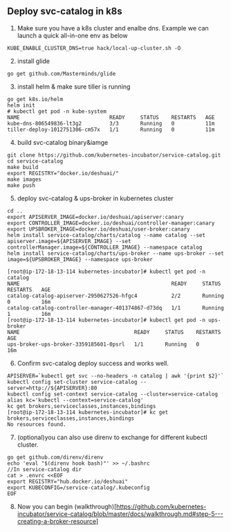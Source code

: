 ## Deploy svc-catalog in k8s

1. Make sure you have a k8s cluster and enalbe dns. Example we can launch a quick all-in-one env as below
```
KUBE_ENABLE_CLUSTER_DNS=true hack/local-up-cluster.sh -O
```

2. install glide
```
go get github.com/Masterminds/glide
```

3. install helm & make sure tiller is running
```
go get k8s.io/helm
helm init
# kubectl get pod -n kube-system
NAME                             READY     STATUS    RESTARTS   AGE
kube-dns-806549836-lt3g2         3/3       Running   0          11m
tiller-deploy-1012751306-cm57x   1/1       Running   0          11m

```
4. build svc-catalog binary&iamge
```
git clone https://github.com/kubernetes-incubator/service-catalog.git
cd service-catalog
make build
export REGISTRY="docker.io/deshuai/"
make images
make push
```

5. deploy svc-catalog & ups-broker in kubernetes cluster
```
cd ..
export APISERVER_IMAGE=docker.io/deshuai/apiserver:canary
export CONTROLLER_IMAGE=docker.io/deshuai/controller-manager:canary
export UPSBROKER_IMAGE=docker.io/deshuai/user-broker:canary
helm install service-catalog/charts/catalog --name catalog --set apiserver.image=${APISERVER_IMAGE} --set controllerManager.image=${CONTROLLER_IMAGE} --namespace catalog
helm install service-catalog/charts/ups-broker --name ups-broker --set image=${UPSBROKER_IMAGE} --namespace ups-broker

[root@ip-172-18-13-114 kubernetes-incubator]# kubectl get pod -n catalog
NAME                                                 READY     STATUS    RESTARTS   AGE
catalog-catalog-apiserver-2950627526-hfgc4           2/2       Running   0          16m
catalog-catalog-controller-manager-401374867-d73dq   1/1       Running   1          16m
[root@ip-172-18-13-114 kubernetes-incubator]# kubectl get pod -n ups-broker
NAME                                     READY     STATUS    RESTARTS   AGE
ups-broker-ups-broker-3359185601-0psrl   1/1       Running   0          16m
```

6. Confirm svc-catalog deploy success and works well.
```
APISERVER=`kubectl get svc --no-headers -n catalog | awk '{print $2}'`
kubectl config set-cluster service-catalog --server=http://${APISERVER}:80
kubectl config set-context service-catalog --cluster=service-catalog
alias kc='kubectl --context=service-catalog'
kc get brokers,serviceclasses,instances,bindings
[root@ip-172-18-13-114 kubernetes-incubator]# kc get brokers,serviceclasses,instances,bindings
No resources found.
```

7. (optional)you can also use direnv to exchange for different kubectl cluster.
```
go get github.com/direnv/direnv
echo 'eval "$(direnv hook bash)"' >> ~/.bashrc
//In service-catalog dir
cat > .envrc <<EOF
export REGISTRY="hub.docker.io/deshuai"
export KUBECONFIG=/service-catalog/.kubeconfig
EOF
```
8. Now you can begin (walkthrough)[https://github.com/kubernetes-incubator/service-catalog/blob/master/docs/walkthrough.md#step-5---creating-a-broker-resource]
